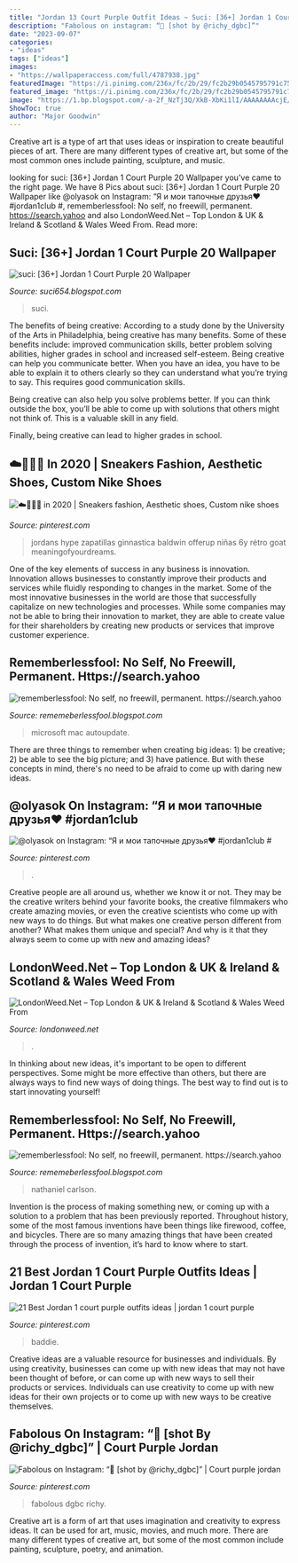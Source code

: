 ```yaml
---
title: "Jordan 13 Court Purple Outfit Ideas ~ Suci: [36+] Jordan 1 Court Purple 20 Wallpaper"
description: "Fabolous on instagram: “👑 [shot by @richy_dgbc]”"
date: "2023-09-07"
categories:
- "ideas"
tags: ["ideas"]
images:
- "https://wallpaperaccess.com/full/4787938.jpg"
featuredImage: "https://i.pinimg.com/236x/fc/2b/29/fc2b29b0545795791c75d2fbd4b07c90.jpg"
featured_image: "https://i.pinimg.com/236x/fc/2b/29/fc2b29b0545795791c75d2fbd4b07c90.jpg"
image: "https://1.bp.blogspot.com/-a-2f_NzTj3Q/XkB-XbKi1lI/AAAAAAAAcjE/lKI4zDulmP497cWKGwuEWjOhNswO-VZ5QCLcBGAsYHQ/s320/Untitled420.png"
ShowToc: true
author: "Major Goodwin"
---
```



Creative art is a type of art that uses ideas or inspiration to create beautiful pieces of art. There are many different types of creative art, but some of the most common ones include painting, sculpture, and music.

	

		
looking for suci: [36+] Jordan 1 Court Purple 20 Wallpaper you've came to the right page. We have 8 Pics about suci: [36+] Jordan 1 Court Purple 20 Wallpaper like @olyasok on Instagram: “Я и мои тапочные друзья♥️ #jordan1club #, rememberlessfool: No self, no freewill, permanent. https://search.yahoo and also LondonWeed.Net – Top London &amp; UK &amp; Ireland &amp; Scotland &amp; Wales Weed From. Read more:
		
    
## Suci: [36+] Jordan 1 Court Purple 20 Wallpaper

<img loading=lazy src="https://wallpaperaccess.com/full/4787938.jpg" onerror="this.onerror=null;this.src='https://tse1.mm.bing.net/th?id=OIP.0lv35ymsMNtWAOtIbxHMXQHaPN&amp;pid=15.1';" alt="suci: [36+] Jordan 1 Court Purple 20 Wallpaper">

_Source: suci654.blogspot.com_

>suci. 

	

The benefits of being creative:
According to a study done by the University of the Arts in Philadelphia, being creative has many benefits. Some of these benefits include: improved communication skills, better problem solving abilities, higher grades in school and increased self-esteem.
Being creative can help you communicate better. When you have an idea, you have to be able to explain it to others clearly so they can understand what you’re trying to say. This requires good communication skills.

Being creative can also help you solve problems better. If you can think outside the box, you’ll be able to come up with solutions that others might not think of. This is a valuable skill in any field.

Finally, being creative can lead to higher grades in school.

    
## ☁️🧖🏼‍♀️ In 2020 | Sneakers Fashion, Aesthetic Shoes, Custom Nike Shoes

<img loading=lazy src="https://i.pinimg.com/736x/09/82/cc/0982ccb63d60b355a00b2e8c9325846a.jpg" onerror="this.onerror=null;this.src='https://tse4.mm.bing.net/th?id=OIP.ACEDg9_jbU-cg4-uVfGVgwHaJ4&amp;pid=15.1';" alt="☁️🧖🏼‍♀️ in 2020 | Sneakers fashion, Aesthetic shoes, Custom nike shoes">

_Source: pinterest.com_

>jordans hype zapatillas ginnastica baldwin offerup niñas 6y rétro goat meaningofyourdreams. 

	

One of the key elements of success in any business is innovation. Innovation allows businesses to constantly improve their products and services while fluidly responding to changes in the market. Some of the most innovative businesses in the world are those that successfully capitalize on new technologies and processes. While some companies may not be able to bring their innovation to market, they are able to create value for their shareholders by creating new products or services that improve customer experience.

    
## Rememberlessfool: No Self, No Freewill, Permanent. Https://search.yahoo

<img loading=lazy src="https://1.bp.blogspot.com/-a-2f_NzTj3Q/XkB-XbKi1lI/AAAAAAAAcjE/lKI4zDulmP497cWKGwuEWjOhNswO-VZ5QCLcBGAsYHQ/s320/Untitled420.png" onerror="this.onerror=null;this.src='https://tse1.mm.bing.net/th?id=OIP.nFkQH7GASuz1a2Swh2-X6wAAAA&amp;pid=15.1';" alt="rememberlessfool: No self, no freewill, permanent. https://search.yahoo">

_Source: rememeberlessfool.blogspot.com_

>microsoft mac autoupdate. 

	

There are three things to remember when creating big ideas: 1) be creative; 2) be able to see the big picture; and 3) have patience. But with these concepts in mind, there's no need to be afraid to come up with daring new ideas.

    
## @olyasok On Instagram: “Я и мои тапочные друзья♥️ #jordan1club #

<img loading=lazy src="https://i.pinimg.com/originals/6c/4d/3d/6c4d3dbedf0ce22b8d57b214a8e3b414.jpg" onerror="this.onerror=null;this.src='https://tse3.mm.bing.net/th?id=OIP.ZhGalBdqfoGsc5Z4vLd4sQHaJQ&amp;pid=15.1';" alt="@olyasok on Instagram: “Я и мои тапочные друзья♥️ #jordan1club #">

_Source: pinterest.com_

>. 

	

Creative people are all around us, whether we know it or not. They may be the creative writers behind your favorite books, the creative filmmakers who create amazing movies, or even the creative scientists who come up with new ways to do things. But what makes one creative person different from another? What makes them unique and special? And why is it that they always seem to come up with new and amazing ideas?

    
## LondonWeed.Net – Top London &amp; UK &amp; Ireland &amp; Scotland &amp; Wales Weed From

<img loading=lazy src="https://londonweed.net/wp-content/uploads/2020/10/irelandcannabis-300x197.jpg" onerror="this.onerror=null;this.src='https://tse1.mm.bing.net/th?id=OIP.yK0HsEry_qYUFgmqdG_BzAAAAA&amp;pid=15.1';" alt="LondonWeed.Net – Top London &amp; UK &amp; Ireland &amp; Scotland &amp; Wales Weed From">

_Source: londonweed.net_

>. 

	

In thinking about new ideas, it's important to be open to different perspectives. Some might be more effective than others, but there are always ways to find new ways of doing things. The best way to find out is to start innovating yourself!

    
## Rememberlessfool: No Self, No Freewill, Permanent. Https://search.yahoo

<img loading=lazy src="https://1.bp.blogspot.com/-10gwvj62JwQ/Xj4CEo5FtsI/AAAAAAAAcf0/rfgtp55rkoQrny8cC5g_6NLhAGFqP4SEACLcBGAsYHQ/s320/Untitled397.png" onerror="this.onerror=null;this.src='https://tse3.mm.bing.net/th?id=OIP.HYp69d8hJnb_7lYDhMQSqwAAAA&amp;pid=15.1';" alt="rememberlessfool: No self, no freewill, permanent. https://search.yahoo">

_Source: rememeberlessfool.blogspot.com_

>nathaniel carlson. 

	

Invention is the process of making something new, or coming up with a solution to a problem that has been previously reported. Throughout history, some of the most famous inventions have been things like firewood, coffee, and bicycles. There are so many amazing things that have been created through the process of invention, it’s hard to know where to start.

    
## 21 Best Jordan 1 Court Purple Outfits Ideas | Jordan 1 Court Purple

<img loading=lazy src="https://i.pinimg.com/236x/fc/2b/29/fc2b29b0545795791c75d2fbd4b07c90.jpg" onerror="this.onerror=null;this.src='https://tse2.mm.bing.net/th?id=OIP.Rwhh7EriWVFm0CUoJSuMxQAAAA&amp;pid=15.1';" alt="21 Best Jordan 1 court purple outfits ideas | jordan 1 court purple">

_Source: pinterest.com_

>baddie. 

	

Creative ideas are a valuable resource for businesses and individuals. By using creativity, businesses can come up with new ideas that may not have been thought of before, or can come up with new ways to sell their products or services. Individuals can use creativity to come up with new ideas for their own projects or to come up with new ways to be creative themselves.

    
## Fabolous On Instagram: “👑 [shot By @richy_dgbc]” | Court Purple Jordan

<img loading=lazy src="https://i.pinimg.com/originals/9e/71/14/9e7114323f8323f7a4eb4de71d801c6d.jpg" onerror="this.onerror=null;this.src='https://tse2.mm.bing.net/th?id=OIP._xvd9PwUi2KyQl5Jb-1YpAHaI6&amp;pid=15.1';" alt="Fabolous on Instagram: “👑 [shot by @richy_dgbc]” | Court purple jordan">

_Source: pinterest.com_

>fabolous dgbc richy. 

	

Creative art is a form of art that uses imagination and creativity to express ideas. It can be used for art, music, movies, and much more. There are many different types of creative art, but some of the most common include painting, sculpture, poetry, and animation.

